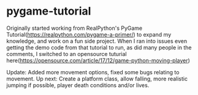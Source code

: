 # pygame-tutorial
Originally started working from RealPython's PyGame Tutorial(https://realpython.com/pygame-a-primer/) to expand my knowledge, and work on a fun side project. When I ran into issues even getting the demo code from that tutorial to run, as did many people in the comments, I switched to an opensource tuturial here(https://opensource.com/article/17/12/game-python-moving-player)

Update: Added more movement options, fixed some bugs relating to movement.
Up next: Create a platform class, allow falling, more realistic jumping if possible, player death conditions and/or lives.
